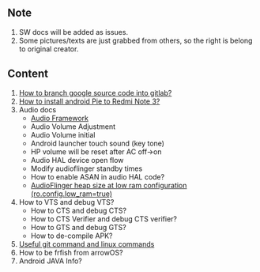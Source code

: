 Note
-------------------------------------
1.  SW docs will be added as issues.
2.  Some pictures/texts are just grabbed from others, so the right is belong to original creator.

Content
-------------------------------------
1.  [How to branch google source code into gitlab?](https://gitlab.com/kueihua/docs/blob/master/system/How_to_branch_google_source_code_into_gitlab.md)
2.  [How to install android Pie to Redmi Note 3?](https://gitlab.com/kueihua/docs/blob/master/system/How_to_install_android_Pie_to_Redmi_Note_3.md)
3.  Audio docs
    * [Audio Framework](https://gitlab.com/kueihua/docs/blob/master/audio/Audio_Framework.md)
    * Audio Volume Adjustment
    * Audio Volume initial
    * Android launcher touch sound (key tone)
    * HP volume will be reset after AC off->on
    * Audio HAL device open flow
    * Modify audioflinger standby times
    * How to enable ASAN in audio HAL code?
    * [AudioFlinger heap size at low ram configuration (ro.config.low_ram=true)](https://gitlab.com/kueihua/docs/blob/master/audio/audioflinger_heap_size_at_low_ram.md)
4.  How to VTS and debug VTS?
    * How to CTS and debug CTS?
    * How to CTS Verifier and debug CTS verifier?
    * How to GTS and debug GTS?
    * How to de-compile APK?
5.  [Useful git command and linux commands](https://gitlab.com/kueihua/docs/blob/master/system/Useful_git_commands_and_linux_commands.md)
6.  How to be frfish from arrowOS?
7.  Android JAVA Info?

